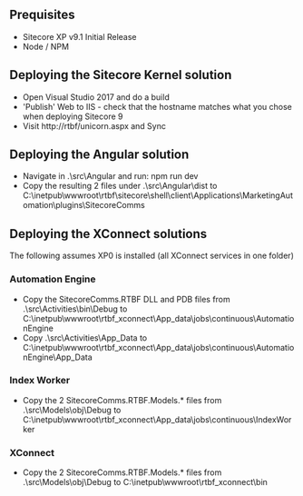 ## Prequisites

- Sitecore XP v9.1 Initial Release
- Node / NPM

## Deploying the Sitecore Kernel solution

- Open Visual Studio 2017 and do a build
- 'Publish' Web to IIS - check that the hostname matches what you chose when deploying Sitecore 9
- Visit http://rtbf/unicorn.aspx and Sync

## Deploying the Angular solution

- Navigate in .\src\Angular and run: npm run dev
- Copy the resulting 2 files under .\src\Angular\dist to C:\inetpub\wwwroot\rtbf\sitecore\shell\client\Applications\MarketingAutomation\plugins\SitecoreComms

## Deploying the XConnect solutions

The following assumes XP0 is installed (all XConnect services in one folder)

### Automation Engine

- Copy the SitecoreComms.RTBF DLL and PDB files from .\src\Activities\bin\Debug to C:\inetpub\wwwroot\rtbf_xconnect\App_data\jobs\continuous\AutomationEngine
- Copy .\src\Activities\App_Data to C:\inetpub\wwwroot\rtbf_xconnect\App_data\jobs\continuous\AutomationEngine\App_Data

### Index Worker

- Copy the 2 SitecoreComms.RTBF.Models.* files from .\src\Models\obj\Debug to C:\inetpub\wwwroot\rtbf_xconnect\App_data\jobs\continuous\IndexWorker

### XConnect
- Copy the 2 SitecoreComms.RTBF.Models.* files from .\src\Models\obj\Debug to C:\inetpub\wwwroot\rtbf_xconnect\bin
